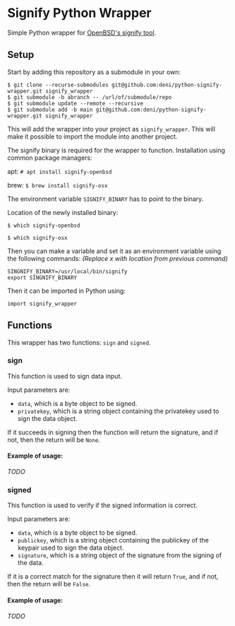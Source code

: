 # Signify Python Wrapper
Simple Python wrapper for [OpenBSD's signify tool](https://man.openbsd.org/signify).

## Setup
Start by adding this repository as a submodule in your own:
```
$ git clone --recurse-submodules git@github.com:deni/python-signify-wrapper.git signify_wrapper
$ git submodule -b abranch -- /url/of/submodule/repo
$ git submodule update --remote --recursive
$ git submodule add -b main git@github.com:deni/python-signify-wrapper.git signify_wrapper
```

This will add the wrapper into your project as ``signify_wrapper``. This will make it possible to import the module into another project.

The signify binary is required for the wrapper to function. Installation using common package managers:

apt: `# apt install signify-openbsd`

brew: `$ brew install signify-osx`

The environment variable ``SIGNIFY_BINARY`` has to point to the binary.

Location of the newly installed binary:
```
$ which signify-openbsd
```
```
$ which signify-osx
```

Then you can make a variable and set it as an environment variable using the following commands: *(Replace x with location from previous command)*
```
SINGNIFY_BINARY=/usr/local/bin/signify
export SINGNIFY_BINARY
```

Then it can be imported in Python using:
```
import signify_wrapper
```

## Functions
This wrapper has two functions: `sign` and `signed`.

### sign
This function is used to sign data input.

Input parameters are:
* `data`, which is a byte object to be signed.
* `privatekey`, which is a string object containing the privatekey used to sign the data object.

If it succeeds in signing then the function will return the signature, and if not, then the return will be `None`.

#### Example of usage:

*TODO*

### signed
This function is used to verify if the signed information is correct.

Input parameters are:
* `data`, which is a byte object to be signed.
* `publickey`, which is a string object containing the publickey of the keypair used to sign the data object.
* `signature`, which is a string object of the signature from the signing of the data.

If it is a correct match for the signature then it will return `True`, and if not, then the return will be `False`.

#### Example of usage:

*TODO*
